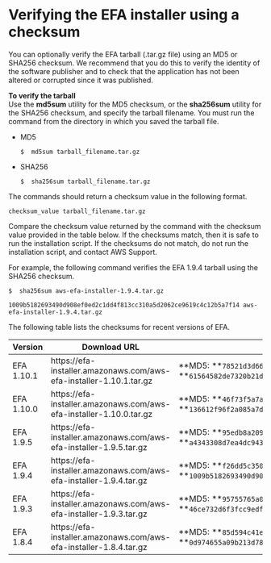 # Verifying the EFA installer using a checksum<a name="efa-verify"></a>

You can optionally verify the EFA tarball \(\.tar\.gz file\) using an MD5 or SHA256 checksum\. We recommend that you do this to verify the identity of the software publisher and to check that the application has not been altered or corrupted since it was published\.

**To verify the tarball**  
Use the **md5sum** utility for the MD5 checksum, or the **sha256sum** utility for the SHA256 checksum, and specify the tarball filename\. You must run the command from the directory in which you saved the tarball file\.
+ MD5

  ```
  $  md5sum tarball_filename.tar.gz
  ```
+ SHA256

  ```
  $  sha256sum tarball_filename.tar.gz
  ```

The commands should return a checksum value in the following format\.

```
checksum_value tarball_filename.tar.gz
```

Compare the checksum value returned by the command with the checksum value provided in the table below\. If the checksums match, then it is safe to run the installation script\. If the checksums do not match, do not run the installation script, and contact AWS Support\.

For example, the following command verifies the EFA 1\.9\.4 tarball using the SHA256 checksum\.

```
$  sha256sum aws-efa-installer-1.9.4.tar.gz
```

```
1009b5182693490d908ef0ed2c1dd4f813cc310a5d2062ce9619c4c12b5a7f14 aws-efa-installer-1.9.4.tar.gz
```

The following table lists the checksums for recent versions of EFA\.


| Version | Download URL | Checksums | 
| --- | --- | --- | 
| EFA 1\.10\.1 |  https://efa\-installer\.amazonaws\.com/aws\-efa\-installer\-1\.10\.1\.tar\.gz   |  **MD5: **`78521d3d668be22976f46c6fecc7b730` **SHA256: **`61564582de7320b21de319f532c3a677d26cc46785378eb3b95c636506b9bcb4`  | 
| EFA 1\.10\.0 |  https://efa\-installer\.amazonaws\.com/aws\-efa\-installer\-1\.10\.0\.tar\.gz  |  **MD5: **`46f73f5a7afe41b4bb918c81888fefa9` **SHA256: **`136612f96f2a085a7d98296da0afb6fa807b38142e2fc0c548fa986c41186282`  | 
| EFA 1\.9\.5 |  https://efa\-installer\.amazonaws\.com/aws\-efa\-installer\-1\.9\.5\.tar\.gz  |  **MD5: **`95edb8a209c18ba8d250409846eb6ef4` **SHA256: **`a4343308d7ea4dc943ccc21bcebed913e8868e59bfb2ac93599c61a7c87d7d25`  | 
| EFA 1\.9\.4 |  https://efa\-installer\.amazonaws\.com/aws\-efa\-installer\-1\.9\.4\.tar\.gz  |  **MD5: **`f26dd5c350422c1a985e35947fa5aa28` **SHA256: **`1009b5182693490d908ef0ed2c1dd4f813cc310a5d2062ce9619c4c12b5a7f14`  | 
| EFA 1\.9\.3 |  https://efa\-installer\.amazonaws\.com/aws\-efa\-installer\-1\.9\.3\.tar\.gz  |  **MD5: **`95755765a097802d3e6d5018d1a5d3d6` **SHA256: **`46ce732d6f3fcc9edf6a6e9f9df0ad136054328e24675567f7029edab90c68f1`  | 
| EFA 1\.8\.4 |  https://efa\-installer\.amazonaws\.com/aws\-efa\-installer\-1\.8\.4\.tar\.gz  |  **MD5: **`85d594c41e831afc6c9305263140457e` **SHA256: **`0d974655a09b213d7859e658965e56dc4f23a0eee2dc44bb41b6d039cc5bab45`  | 